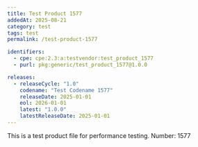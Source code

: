 ```yaml
---
title: Test Product 1577
addedAt: 2025-08-21
category: test
tags: test
permalink: /test-product-1577

identifiers:
  - cpe: cpe:2.3:a:testvendor:test_product_1577
  - purl: pkg:generic/test_product_1577@1.0.0

releases:
  - releaseCycle: "1.0"
    codename: "Test Codename 1577"
    releaseDate: 2025-01-01
    eol: 2026-01-01
    latest: "1.0.0"
    latestReleaseDate: 2025-01-01
---
```


This is a test product file for performance testing. Number: 1577
